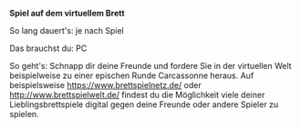 **Spiel auf dem virtuellem Brett**

So lang dauert's: je nach Spiel

Das brauchst du: PC

So geht's: Schnapp dir deine Freunde und fordere Sie in der virtuellen Welt beispielweise zu einer epischen Runde Carcassonne heraus. Auf beispielsweise <https://www.brettspielnetz.de/> oder <http://www.brettspielwelt.de/> findest du die Möglichkeit viele deiner Lieblingsbrettspiele digital gegen deine Freunde oder andere Spieler zu spielen.
